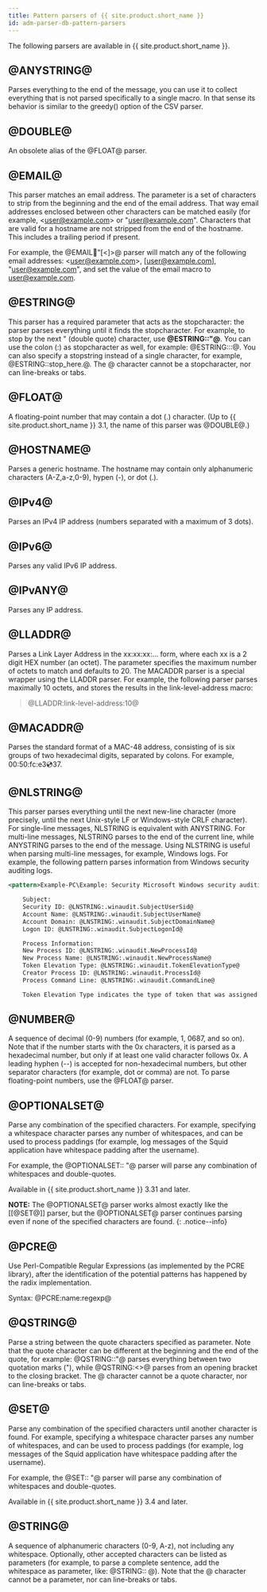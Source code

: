 ```yaml
---
title: Pattern parsers of {{ site.product.short_name }}
id: adm-parser-db-pattern-parsers
---
```


The following parsers are available in {{ site.product.short_name }}.

## @ANYSTRING@

Parses everything to the end of the message, you can use it to collect
everything that is not parsed specifically to a single macro. In that
sense its behavior is similar to the greedy() option of the CSV parser.

## @DOUBLE@

An obsolete alias of the @FLOAT@ parser.

## @EMAIL@

This parser matches an email address. The parameter is a set of
characters to strip from the beginning and the end of the email address.
That way email addresses enclosed between other characters can be
matched easily (for example, \<user@example.com\> or
\"user@example.com\". Characters that are valid for a hostname are not
stripped from the end of the hostname. This includes a trailing period
if present.

For example, the @EMAIL:email:\"\[\<\]\>@ parser will match any of the
following email addresses: \<user@example.com\>, \[user@example.com\],
\"user@example.com\", and set the value of the email macro to
user@example.com.

## @ESTRING@

This parser has a required parameter that acts as the stopcharacter: the
parser parses everything until it finds the stopcharacter. For example,
to stop by the next \" (double quote) character, use **@ESTRING::\"@**.
You can use the colon (:) as stopcharacter as well, for example:
@ESTRING:::@. You can also specify a stopstring instead of a single
character, for example, @ESTRING::stop\_here.@. The @ character cannot
be a stopcharacter, nor can line-breaks or tabs.

## @FLOAT@

A floating-point number that may contain a dot (.) character. (Up to
{{ site.product.short_name }} 3.1, the name of this parser was @DOUBLE@.)

## @HOSTNAME@

Parses a generic hostname. The hostname may contain only alphanumeric
characters (A-Z,a-z,0-9), hypen (-), or dot (.).

## @IPv4@

Parses an IPv4 IP address (numbers separated with a maximum of 3 dots).

## @IPv6@

Parses any valid IPv6 IP address.

## @IPvANY@

Parses any IP address.

## @LLADDR@

Parses a Link Layer Address in the xx:xx:xx:\... form, where each xx is
a 2 digit HEX number (an octet). The parameter specifies the maximum
number of octets to match and defaults to 20. The MACADDR parser is a
special wrapper using the LLADDR parser. For example, the following
parser parses maximally 10 octets, and stores the results in the
link-level-address macro:

>@LLADDR:link-level-address:10@

## @MACADDR@

Parses the standard format of a MAC-48 address, consisting of is six
groups of two hexadecimal digits, separated by colons. For example,
00:50:fc:e3:cd:37.

## @NLSTRING@

This parser parses everything until the next new-line character (more
precisely, until the next Unix-style LF or Windows-style CRLF
character). For single-line messages, NLSTRING is equivalent with
ANYSTRING. For multi-line messages, NLSTRING parses to the end of the
current line, while ANYSTRING parses to the end of the message. Using
NLSTRING is useful when parsing multi-line messages, for example,
Windows logs. For example, the following pattern parses information from
Windows security auditing logs.

```xml
<pattern>Example-PC\Example: Security Microsoft Windows security auditing.: [Success Audit] A new process has been created.

    Subject:
    Security ID: @LNSTRING:.winaudit.SubjectUserSid@
    Account Name: @LNSTRING:.winaudit.SubjectUserName@
    Account Domain: @LNSTRING:.winaudit.SubjectDomainName@
    Logon ID: @LNSTRING:.winaudit.SubjectLogonId@

    Process Information:
    New Process ID: @LNSTRING:.winaudit.NewProcessId@
    New Process Name: @LNSTRING:.winaudit.NewProcessName@
    Token Elevation Type: @LNSTRING:.winaudit.TokenElevationType@
    Creator Process ID: @LNSTRING:.winaudit.ProcessId@
    Process Command Line: @LNSTRING:.winaudit.CommandLine@

    Token Elevation Type indicates the type of token that was assigned to the new process in accordance with User Account Control policy.</pattern>
```

## @NUMBER@

A sequence of decimal (0-9) numbers (for example, 1, 0687, and so on).
Note that if the number starts with the 0x characters, it is parsed as a
hexadecimal number, but only if at least one valid character follows 0x.
A leading hyphen (--) is accepted for non-hexadecimal numbers, but other
separator characters (for example, dot or comma) are not. To parse
floating-point numbers, use the @FLOAT@ parser.

## @OPTIONALSET@

Parse any combination of the specified characters. For example,
specifying a whitespace character parses any number of whitespaces, and
can be used to process paddings (for example, log messages of the Squid
application have whitespace padding after the username).

For example, the @OPTIONALSET:: \"@ parser will parse any combination
of whitespaces and double-quotes.

Available in {{ site.product.short_name }} 3.31 and later.

**NOTE:** The @OPTIONALSET@ parser works almost exactly like the
[[@SET@]] parser, but the @OPTIONALSET@ parser
continues parsing even if none of the specified characters are found.
{: .notice--info}

## @PCRE@

Use Perl-Compatible Regular Expressions (as implemented by the PCRE
library), after the identification of the potential patterns has
happened by the radix implementation.

Syntax: @PCRE:name:regexp@

## @QSTRING@

Parse a string between the quote characters specified as parameter. Note
that the quote character can be different at the beginning and the end
of the quote, for example: @QSTRING::\"@ parses everything between two
quotation marks (\"), while @QSTRING:&lt;&gt;@ parses from an opening
bracket to the closing bracket. The @ character cannot be a quote
character, nor can line-breaks or tabs.

## @SET@

Parse any combination of the specified characters until another
character is found. For example, specifying a whitespace character
parses any number of whitespaces, and can be used to process paddings
(for example, log messages of the Squid application have whitespace
padding after the username).

For example, the @SET:: \"@ parser will parse any combination of
whitespaces and double-quotes.

Available in {{ site.product.short_name }} 3.4 and later.

## @STRING@

A sequence of alphanumeric characters (0-9, A-z), not including any
whitespace. Optionally, other accepted characters can be listed as
parameters (for example, to parse a complete sentence, add the
whitespace as parameter, like: @STRING:: @). Note that the @ character
cannot be a parameter, nor can line-breaks or tabs.
